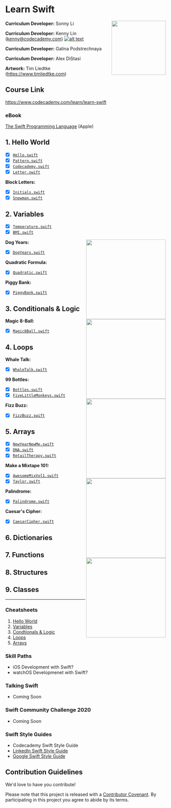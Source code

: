 # Learn Swift

<a href="https://www.codecademy.com" target="_blank"><img src="https://github.com/Codecademy/learn-cpp/blob/master/logo.png" align="right" width=170;></a>

<!-- [![](https://img.shields.io/badge/language-English-blue.svg)](./README.md) -->

**Curriculum Developer:** Sonny Li

<!-- links to social media icons -->

<!-- icons without padding -->

[1]: http://i.imgur.com/wWzX9uB.png (twitter icon without padding)
[2]: http://i.imgur.com/9I6NRUm.png (github icon without padding)
[3]: http://i.imgur.com/fep1WsG.png (facebook icon without padding)
[4]: http://i.imgur.com/VlgBKQ9.png (google plus icon without padding)
[5]: http://i.imgur.com/jDRp47c.png (tumblr icon without padding)
[6]: http://i.imgur.com/Vvy3Kru.png (dribbble icon without padding)

<!-- links to social media accounts -->

[2.2]: http://www.github.com/linkcoding


    
**Curriculum Developer:** Kenny Lin (kenny@codecademy.com) [![alt text][2]][2.2]

**Curriculum Developer:** Galina Podstrechnaya 

**Curriculum Developer:** Alex DiStasi 

**Artwork:** Tim Liedtke (https://www.timliedtke.com)

## Course Link ##

https://www.codecademy.com/learn/learn-swift

### eBook ###

[The Swift Programming Language](https://books.apple.com/us/book/the-swift-programming-language-swift-5-1/id881256329) (Apple)

## 1. Hello World ##

- [x] [`Hello.swift`](1-hello-world/Hello.swift)
- [x] [`Pattern.swift`](1-hello-world/Pattern.swift)
- [x] [`Codecademy.swift`](1-hello-world/Codecademy.swift)
- [x] [`Letter.swift`](1-hello-world/Letter.swift)

**Block Letters:**

- [x] [`Initials.swift`](1-hello-world/block-letters/Initials.swift)
- [x] [`Snowman.swift`](1-hello-world/block-letters/Snowman.swift)

## 2. Variables ##

- [x] [`Temperature.swift`](2-variables/Temperature.swift)
- [x] [`BMI.swift`](2-variables/BMI.swift)

**Dog Years:**
<img src="https://github.com/Codecademy/learn-cpp/blob/master/2-variables/dog-years/dog.gif" align="right" width=250;>

- [x] [`DogYears.swift`](2-variables/dog-years/DogYears.swift)

**Quadratic Formula:**
<img src="https://github.com/Codecademy/learn-cpp/blob/master/2-variables/quadratic-formula/graph.gif" align="right" width=250;>

- [x] [`Quadratic.swift`](2-variables/quadratic-formula/Quadratic.swift)

**Piggy Bank:**
<img src="https://github.com/Codecademy/learn-cpp/blob/master/2-variables/piggy-bank/piggy-bank.gif" align="right" width=250;>

- [x] [`PiggyBank.swift`](2-variables/piggy-bank/PiggyBank.swift)

## 3. Conditionals & Logic ##

**Magic 8-Ball:**
<img src="https://github.com/Codecademy/learn-cpp/blob/master/3-conditionals-and-logic/magic-8-ball/magic8ball.gif" align="right" width=250;>

- [x] [`Magic8Ball.swift`](https://github.com/Codecademy/learn-swift/blob/master/3-conditionals/magic-8-ball/Magic8Ball.swift)

## 4. Loops ##

**Whale Talk:**

- [x] [`WhaleTalk.swift`](https://github.com/Codecademy/learn-swift/blob/master/4-loops/whale-talk/WhaleTalk.swift)

**99 Bottles:**

- [x] [`Bottles.swift`](https://github.com/Codecademy/learn-swift/blob/master/4-loops/99-bottles/Bottles.swift)
- [x] [`FiveLittleMonkeys.swift`](https://github.com/Codecademy/learn-swift/blob/master/4-loops/99-bottles/FiveLittleMonkeys.swift)

**Fizz Buzz:**
<img src="https://github.com/Codecademy/learn-cpp/blob/master/4-loops/fizzbuzz/fizzbuzz.gif" align="right" width=250;>

- [x] [`FizzBuzz.swift`](https://github.com/Codecademy/learn-swift/blob/master/4-loops/fizzbuzz/FizzBuzz.swift)

## 5. Arrays ##

- [x] [`NewYearNewMe.swift`](https://github.com/Codecademy/learn-swift/blob/master/5-arrays/NewYearNewMe.swift)
- [x] [`DNA.swift`](https://github.com/Codecademy/learn-swift/blob/master/5-arrays/DNA.swift)
- [x] [`RetailTherapy.swift`](https://github.com/Codecademy/learn-swift/blob/master/5-arrays/RetailTherapy.swift)

**Make a Mixtape 101:**

- [x] [`AwesomeMixVol1.swift`](https://github.com/Codecademy/learn-swift/blob/master/5-arrays/mixtape/AwesomeMixVol1.swift)
- [x] [`Taylor.swift`](https://github.com/Codecademy/learn-swift/blob/master/5-arrays/mixtape/Taylor.swift)

**Palindrome:**

- [x] [`Palindrome.swift`](https://github.com/Codecademy/learn-swift/blob/master/5-arrays/palindrome/Palindrome.swift)

**Caesar's Cipher:**

- [x] [`CaesarCipher.swift`](https://github.com/Codecademy/learn-swift/blob/master/5-arrays/caesar-cipher/CaesarCipher.swift)

## 6. Dictionaries ##

## 7. Functions ##

## 8. Structures ##

## 9. Classes ##

---

### Cheatsheets ###

1. [Hello World](https://www.codecademy.com/learn/learn-swift/modules/learn-swift-hello-world/cheatsheet)
2. [Variables](https://www.codecademy.com/learn/learn-swift/modules/learn-swift-variables/cheatsheet)
3. [Condtionals & Logic](https://www.codecademy.com/learn/learn-swift/modules/learn-swift-conditionals/cheatsheet)
4. [Loops](https://www.codecademy.com/learn/learn-swift/modules/learn-swift-loops/cheatsheet)
5. [Arrays](https://www.codecademy.com/learn/learn-swift/modules/learn-swift-arrays/cheatsheet)

### Skill Paths ###

- iOS Development with Swift?
- watchOS Developmenet with Swift?

### Talking Swift ###

- Coming Soon

### Swift Community Challenge 2020 ###

* Coming Soon

### Swift Style Guides ###

* Codecademy Swift Style Guide
* [LinkedIn Swift Style Guide](https://github.com/linkedin/swift-style-guide)
* [Google Swift Style Guide](https://google.github.io/swift/)

## Contribution Guidelines

We'd love to have you contribute! 

Please note that this project is released with a [Contributor Covenant](https://www.contributor-covenant.org).
By participating in this project you agree to abide by its terms.
